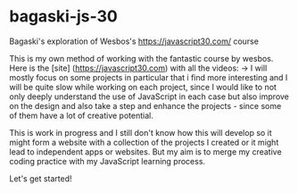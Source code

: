 # bagaski-js-30
Bagaski's exploration of Wesbos's https://javascript30.com/ course

This is my own method of working with the fantastic course by wesbos. Here is the [site] (https://javascript30.com) with all the videos:  -> I will mostly focus on some projects in particular that i find more interesting and I will be quite slow while working on each project, since I would like to not only deeply understand the use of JavaScript in each case but also improve on the design and also take a step and enhance the projects - since some of them have a lot of creative potential.

This is work in progress and I still don't know how this will develop so it might form a website with a collection of the projects I created or it might lead to independent apps or websites. But my aim is to merge my creative coding practice with my JavaScript learning process.

Let's get started!

